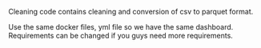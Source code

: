 Cleaning code contains cleaning and conversion of csv to parquet format.

Use the same docker files, yml file so we have the same dashboard.
Requirements can be changed if you guys need more requirements.

